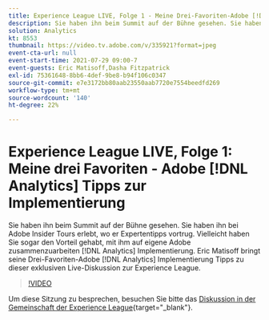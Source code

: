 ```yaml
---
title: Experience League LIVE, Folge 1 - Meine Drei-Favoriten-Adobe [!DNL Analytics] Tipps zur Implementierung
description: Sie haben ihn beim Summit auf der Bühne gesehen. Sie haben ihn bei Adobe Insider Tours erlebt, wo er Expertentipps vortrug. Vielleicht haben Sie sogar den Vorteil gehabt, mit ihm auf eigene Adobe zusammenzuarbeiten [!DNL Analytics] Implementierung. Eric Matisoff bringt seine Drei-Favoriten-Adobe [!DNL Analytics] Implementierung Tipps zu dieser exklusiven Live-Diskussion zur Experience League.
solution: Analytics
kt: 8553
thumbnail: https://video.tv.adobe.com/v/335921?format=jpeg
event-cta-url: null
event-start-time: 2021-07-29 09:00-7
event-guests: Eric Matisoff,Dasha Fitzpatrick
exl-id: 75361648-8bb6-4def-9be8-b94f106c0347
source-git-commit: e7e3172bb80aab23550aab7720e7554beedfd269
workflow-type: tm+mt
source-wordcount: '140'
ht-degree: 22%

---
```


# Experience League LIVE, Folge 1: Meine drei Favoriten - Adobe [!DNL Analytics] Tipps zur Implementierung

Sie haben ihn beim Summit auf der Bühne gesehen. Sie haben ihn bei Adobe Insider Tours erlebt, wo er Expertentipps vortrug. Vielleicht haben Sie sogar den Vorteil gehabt, mit ihm auf eigene Adobe zusammenzuarbeiten [!DNL Analytics] Implementierung. Eric Matisoff bringt seine Drei-Favoriten-Adobe [!DNL Analytics] Implementierung Tipps zu dieser exklusiven Live-Diskussion zur Experience League.

>[!VIDEO](https://video.tv.adobe.com/v/335921/?quality=12&learn=on)

Um diese Sitzung zu besprechen, besuchen Sie bitte das [Diskussion in der Gemeinschaft der Experience League](https://experienceleaguecommunities.adobe.com/t5/adobe-analytics-discussions/questions-and-discussion-for-experience-league-live-ep-1-my/td-p/419498){target="_blank"}.

